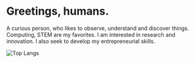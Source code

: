 # Greetings, humans.

A curious person, who likes to observe, understand and discover things. Computing, STEM are my favorites. I am interested in research and innovation.
I also seek to develop my entrepreneurial skills.

![Top Langs](https://github-readme-stats.vercel.app/api/top-langs/?username=loki0b&langs_count=10&layout=compact&card_width=350&custom_title=Languages&theme=dracula)

